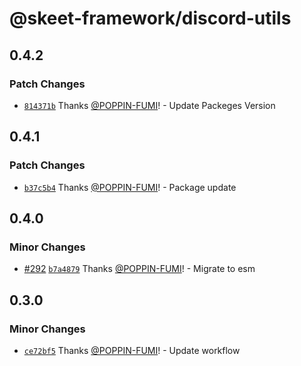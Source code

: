 # @skeet-framework/discord-utils

## 0.4.2

### Patch Changes

- [`814371b`](https://github.com/elsoul/skeet/commit/814371b8c8d0a8d6694d7ab28aac7256c667e855) Thanks [@POPPIN-FUMI](https://github.com/POPPIN-FUMI)! - Update Packeges Version

## 0.4.1

### Patch Changes

- [`b37c5b4`](https://github.com/elsoul/skeet/commit/b37c5b49017a8d285842d87e6f5095ec8bd4cb14) Thanks [@POPPIN-FUMI](https://github.com/POPPIN-FUMI)! - Package update

## 0.4.0

### Minor Changes

- [#292](https://github.com/elsoul/skeet/pull/292) [`b7a4879`](https://github.com/elsoul/skeet/commit/b7a48791fbce6a1b72111654a22568b827d15ebe) Thanks [@POPPIN-FUMI](https://github.com/POPPIN-FUMI)! - Migrate to esm

## 0.3.0

### Minor Changes

- [`ce72bf5`](https://github.com/elsoul/skeet/commit/ce72bf536cf32fe02bd33b9abbf5d28148a8417c) Thanks [@POPPIN-FUMI](https://github.com/POPPIN-FUMI)! - Update workflow
